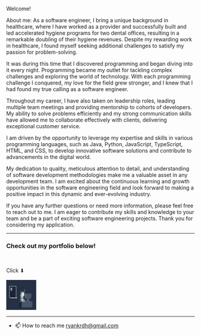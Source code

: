 Welcome!

About me:
As a software engineer, I bring a unique background in healthcare, where I have worked as a provider and successfully built and led accelerated hygiene programs for two dental offices, resulting in a remarkable doubling of their hygiene revenues. Despite my rewarding work in healthcare, I found myself seeking additional challenges to satisfy my passion for problem-solving.

It was during this time that I discovered programming and began diving into it every night. Programming became my outlet for tackling complex challenges and exploring the world of technology. With each programming challenge I conquered, my love for the field grew stronger, and I knew that I had found my true calling as a software engineer.

Throughout my career, I have also taken on leadership roles, leading multiple team meetings and providing mentorship to cohorts of developers. My ability to solve problems efficiently and my strong communication skills have allowed me to collaborate effectively with clients, delivering exceptional customer service.

I am driven by the opportunity to leverage my expertise and skills in various programming languages, such as Java, Python, JavaScript, TypeScript, HTML, and CSS, to develop innovative software solutions and contribute to advancements in the digital world.

My dedication to quality, meticulous attention to detail, and understanding of software development methodologies make me a valuable asset in any development team. I am excited about the continuous learning and growth opportunities in the software engineering field and look forward to making a positive impact in this dynamic and ever-evolving industry.

If you have any further questions or need more information, please feel free to reach out to me. I am eager to contribute my skills and knowledge to your team and be a part of exciting software engineering projects. Thank you for considering my application.

---

### Check out my portfolio below!
<br>

Click ⬇<br><br>
<a href="https://ryankrdh.surge.sh/" target="_blank">
<img src="assets/programmer1.gif" alt="Click to go to my portfolio" width="80" height="80">
</a>

---

- 📫 How to reach me ryankrdh@gmail.com

  
<!---
ryankrdh/ryankrdh is a ✨ special ✨ repository because its `README.md` (this file) appears on your GitHub profile.
You can click the Preview link to take a look at your changes.
--->
